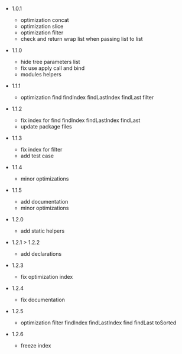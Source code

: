 - 1.0.1
    - optimization concat
    - optimization slice
    - optimization filter
    - check and return wrap list when passing list to list

- 1.1.0
    - hide tree parameters list
    - fix use apply call and bind
    - modules helpers

- 1.1.1
    - optimization find findIndex findLastIndex findLast filter

- 1.1.2
    - fix index for find findIndex findLastIndex findLast
    - update package files

- 1.1.3
    - fix index for filter
    - add test case

- 1.1.4
    - minor optimizations

- 1.1.5
    - add documentation
    - minor optimizations

- 1.2.0
    - add static helpers

- 1.2.1 > 1.2.2
    - add declarations

- 1.2.3
    - fix optimization index

- 1.2.4
    - fix documentation

- 1.2.5
    - optimization filter findIndex findLastIndex find findLast toSorted

- 1.2.6
    - freeze index
